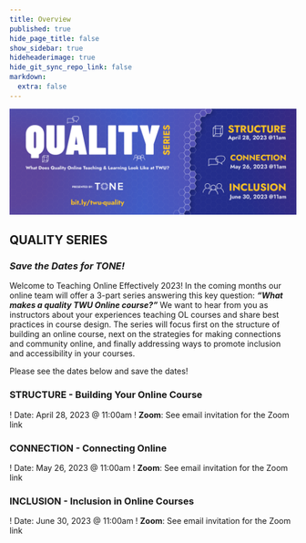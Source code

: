 ```yaml
---
title: Overview
published: true
hide_page_title: false
show_sidebar: true
hideheaderimage: true
hide_git_sync_repo_link: false
markdown:
  extra: false
---
```


![](2_1quality.png)

## QUALITY SERIES

### *Save the Dates for TONE!*

Welcome to Teaching Online Effectively 2023!  In the coming months our online team will offer a 3-part series answering this key question: ***“What makes a quality TWU Online course?”***  We want to hear from you as instructors about your experiences teaching OL courses and share best practices in course design.  The series will focus first on the structure of building an online course, next on the strategies for making connections and community online, and finally addressing ways to promote inclusion and accessibility in your courses.

Please see the dates below and save the dates!  

### STRUCTURE - Building Your Online Course

! Date: April 28, 2023 @ 11:00am 
! **Zoom**: See email invitation for the Zoom link

### CONNECTION - Connecting Online

! Date: May 26, 2023 @ 11:00am 
! **Zoom**: See email invitation for the Zoom link

### INCLUSION - Inclusion in Online Courses

! Date: June 30, 2023 @ 11:00am 
! **Zoom**: See email invitation for the Zoom link
